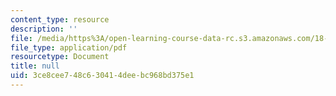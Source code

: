 ```yaml
---
content_type: resource
description: ''
file: /media/https%3A/open-learning-course-data-rc.s3.amazonaws.com/18-600-probability-and-random-variables-fall-2019/3ce8cee748c630414deebc968bd375e1_MIT18_600F19_lec34.pdf
file_type: application/pdf
resourcetype: Document
title: null
uid: 3ce8cee7-48c6-3041-4dee-bc968bd375e1
---
```

